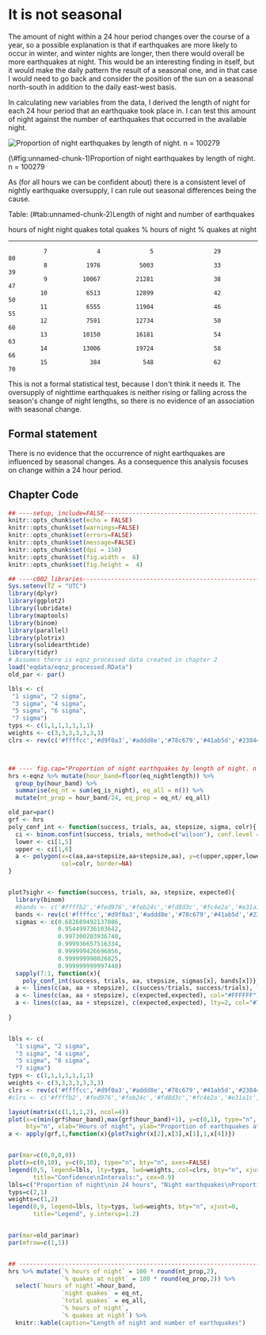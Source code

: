 # It is not seasonal






The amount of night within a 24 hour period changes over the course of a year, so a possible explanation is that if earthquakes are more likely to occur in winter, and winter nights are longer, then there would overall be more earthquakes at night. This would be an interesting finding in itself, but it would make the daily pattern the result of a seasonal one, and in that case I would need to go back and consider the position of the sun on a seasonal north-south in addition to the daily east-west basis.

In calculating new variables from the data, I derived the length of night for each 24 hour period that an earthquake took place in. I can test this amount of night against the number of earthquakes that occurred in the available night.

<div class="figure">
<img src="006_not_seasonal_files/figure-epub3/unnamed-chunk-1-1.png" alt="Proportion of night earthquakes by length of night. n = 100279"  />
<p class="caption">(\#fig:unnamed-chunk-1)Proportion of night earthquakes by length of night. n = 100279</p>
</div>

As (for all hours we can be confident about) there is a consistent level of nightly earthquake oversupply, I can rule out seasonal differences being the cause.


Table: (\#tab:unnamed-chunk-2)Length of night and number of earthquakes

 hours of night   night quakes   total quakes   % hours of night   % quakes at night
---------------  -------------  -------------  -----------------  ------------------
              7              4              5                 29                  80
              8           1976           5003                 33                  39
              9          10067          21281                 38                  47
             10           6513          12899                 42                  50
             11           6555          11904                 46                  55
             12           7591          12734                 50                  60
             13          10150          16181                 54                  63
             14          13006          19724                 58                  66
             15            384            548                 62                  70

This is not a formal statistical test, because I don't think it needs it. The oversupply of nighttime earthquakes is neither rising or falling across the season's change of night lengths, so there is no evidence of an association with seasonal change.

## Formal statement

There is no evidence that the occurrence of night earthquakes are influenced by seasonal changes. As a consequence this analysis focuses on change within a 24 hour period.


## Chapter Code


```r
## ----setup, include=FALSE------------------------------------------------
knitr::opts_chunk$set(echo = FALSE)
knitr::opts_chunk$set(warnings=FALSE)
knitr::opts_chunk$set(errors=FALSE)
knitr::opts_chunk$set(message=FALSE)
knitr::opts_chunk$set(dpi = 150)
knitr::opts_chunk$set(fig.width =  6)
knitr::opts_chunk$set(fig.height =  4)

## ----c002_libraries------------------------------------------------------
Sys.setenv(TZ = "UTC") 
library(dplyr)
library(ggplot2)
library(lubridate)
library(maptools)
library(binom)
library(parallel)
library(plotrix)
library(solidearthtide)
library(tidyr)
# Assumes there is eqnz_processed data created in chapter 2
load("eqdata/eqnz_processed.RData")
old_par <- par()

lbls <- c(
 "1 sigma", "2 sigma",
 "3 sigma", "4 sigma",
 "5 sigma", "6 sigma",
 "7 sigma")
typs <- c(1,1,1,1,1,1,1)
weights <- c(3,3,3,3,3,3,3)
clrs <- rev(c('#ffffcc','#d9f0a3','#addd8e','#78c679','#41ab5d','#238443','#005a32'))



## ---- fig.cap="Proportion of night earthquakes by length of night. n = 100279"----
hrs <-eqnz %>% mutate(hour_band=floor(eq_nightlength)) %>% 
  group_by(hour_band) %>% 
  summarise(eq_nt = sum(eq_is_night), eq_all = n()) %>%
  mutate(nt_prop = hour_band/24, eq_prop = eq_nt/ eq_all)

old_par=par()
grf <- hrs
poly_conf_int <- function(success, trials, aa, stepsize, sigma, colr){
  ci <- binom.confint(success, trials, method=c("wilson"), conf.level = sigma)
  lower <- ci[1,5] 
  upper <- ci[1,6] 
  a <- polygon(x=c(aa,aa+stepsize,aa+stepsize,aa), y=c(upper,upper,lower,lower),
               col=colr, border=NA)
}


plot7sighr <- function(success, trials, aa, stepsize, expected){
  library(binom)
  #bands <- c('#ffffb2','#fed976','#feb24c','#fd8d3c','#fc4e2a','#e31a1c','#b10026')
  bands <- rev(c('#ffffcc','#d9f0a3','#addd8e','#78c679','#41ab5d','#238443','#005a32'))
  sigmas <- c(0.682689492137086,
              0.954499736103642,
              0.997300203936740,
              0.999936657516334,
              0.999999426696856,
              0.999999998026825,
              0.999999999997440)
  sapply(7:1, function(x){
    poly_conf_int(success, trials, aa, stepsize, sigmas[x], bands[x])})
  a <- lines(c(aa, aa + stepsize), c(success/trials, success/trials), lwd=2)
  a <- lines(c(aa, aa + stepsize), c(expected,expected), col="#FFFFFF")
  a <- lines(c(aa, aa + stepsize), c(expected,expected), lty=2, col="#777777")
  
}


lbls <- c(
  "1 sigma", "2 sigma",
  "3 sigma", "4 sigma",
  "5 sigma", "6 sigma",
  "7 sigma")
typs <- c(1,1,1,1,1,1,1)
weights <- c(3,3,3,3,3,3,3)
clrs <- rev(c('#ffffcc','#d9f0a3','#addd8e','#78c679','#41ab5d','#238443','#005a32'))
#clrs <- c('#ffffb2','#fed976','#feb24c','#fd8d3c','#fc4e2a','#e31a1c','#b10026')

layout(matrix(c(1,1,1,2), ncol=4))
plot(x=c(min(grf$hour_band),max(grf$hour_band)+1), y=c(0,1), type="n",
     bty="n", xlab="Hours of night", ylab="Proportion of earthquakes at night")
a <- apply(grf,1,function(x){plot7sighr(x[2],x[3],x[1],1,x[4])})


par(mar=c(0,0,0,0))
plot(x=c(0,10), y=c(0,10), type="n", bty="n", axes=FALSE)
legend(0,5, legend=lbls, lty=typs, lwd=weights, col=clrs, bty="n", xjust=0,
       title="Confidence\nIntervals:", cex=0.9)
lbls=c("Proportion of night\nin 24 hours", "Night earthquakes\nProportion")
typs=c(2,1)
weights=c(1,2)
legend(0,9, legend=lbls, lty=typs, lwd=weights, bty="n", xjust=0,
       title="Legend", y.intersp=1.2)


par(mar=old_par$mar)
par(mfrow=c(1,1))


## ------------------------------------------------------------------------
hrs %>% mutate(`% hours of night` = 100 * round(nt_prop,2),
               `% quakes at night` = 100 * round(eq_prop,2)) %>%
  select(`hours of night`=hour_band,
               `night quakes` = eq_nt,
               `total quakes` = eq_all,
               `% hours of night`,
               `% quakes at night`) %>%
  knitr::kable(caption="Length of night and number of earthquakes")
```
